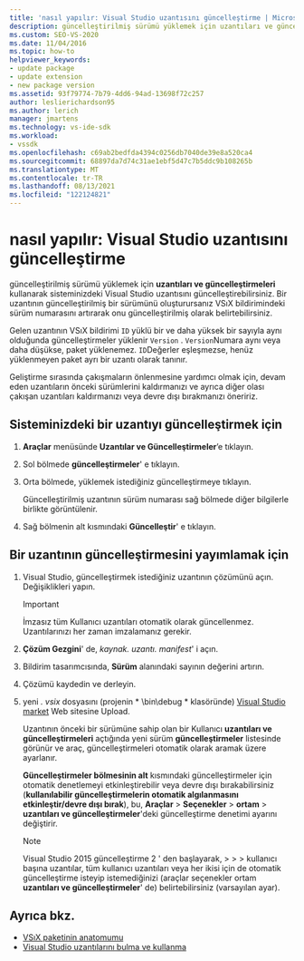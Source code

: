 ```yaml
---
title: 'nasıl yapılır: Visual Studio uzantısını güncelleştirme | Microsoft Docs'
description: güncelleştirilmiş sürümü yüklemek için uzantıları ve güncelleştirmeleri kullanarak sisteminizdeki Visual Studio uzantısını güncelleştirme hakkında bilgi edinin.
ms.custom: SEO-VS-2020
ms.date: 11/04/2016
ms.topic: how-to
helpviewer_keywords:
- update package
- update extension
- new package version
ms.assetid: 93f79774-7b79-4dd6-94ad-13698f72c257
author: leslierichardson95
ms.author: lerich
manager: jmartens
ms.technology: vs-ide-sdk
ms.workload:
- vssdk
ms.openlocfilehash: c69ab2bedfda4394c0256db7040de39e8a520ca4
ms.sourcegitcommit: 68897da7d74c31ae1ebf5d47c7b5ddc9b108265b
ms.translationtype: MT
ms.contentlocale: tr-TR
ms.lasthandoff: 08/13/2021
ms.locfileid: "122124821"
---
```

# <a name="how-to-update-a-visual-studio-extension"></a>nasıl yapılır: Visual Studio uzantısını güncelleştirme
güncelleştirilmiş sürümü yüklemek için **uzantıları ve güncelleştirmeleri** kullanarak sisteminizdeki Visual Studio uzantısını güncelleştirebilirsiniz. Bir uzantının güncelleştirilmiş bir sürümünü oluşturursanız VSıX bildirimindeki sürüm numarasını artırarak onu güncelleştirilmiş olarak belirtebilirsiniz.

 Gelen uzantının VSıX bildirimi `ID` yüklü bir ve daha yüksek bir sayıyla aynı olduğunda güncelleştirmeler yüklenir `Version` . `Version`Numara aynı veya daha düşükse, paket yüklenemez. `ID`Değerler eşleşmezse, henüz yüklenmeyen paket ayrı bir uzantı olarak tanınır.

 Geliştirme sırasında çakışmaların önlenmesine yardımcı olmak için, devam eden uzantıların önceki sürümlerini kaldırmanızı ve ayrıca diğer olası çakışan uzantıları kaldırmanızı veya devre dışı bırakmanızı öneririz.

## <a name="to-update-an-extension-on-your-system"></a>Sisteminizdeki bir uzantıyı güncelleştirmek için

1. **Araçlar** menüsünde **Uzantılar ve Güncelleştirmeler**’e tıklayın.

2. Sol bölmede **güncelleştirmeler**' e tıklayın.

3. Orta bölmede, yüklemek istediğiniz güncelleştirmeye tıklayın.

     Güncelleştirilmiş uzantının sürüm numarası sağ bölmede diğer bilgilerle birlikte görüntülenir.

4. Sağ bölmenin alt kısmındaki **Güncelleştir**' e tıklayın.

## <a name="to-publish-an-update-of-an-extension"></a>Bir uzantının güncelleştirmesini yayımlamak için

1. Visual Studio, güncelleştirmek istediğiniz uzantının çözümünü açın. Değişiklikleri yapın.

    > [!IMPORTANT]
    > İmzasız tüm Kullanıcı uzantıları otomatik olarak güncellenmez. Uzantılarınızı her zaman imzalamanız gerekir.

2. **Çözüm Gezgini**' de, *kaynak. uzantı. manifest*' i açın.

3. Bildirim tasarımcısında, **Sürüm** alanındaki sayının değerini artırın.

4. Çözümü kaydedin ve derleyin.

5. yeni *. vsix* dosyasını (projenin * \bin\debug \* klasöründe) [Visual Studio market](https://marketplace.visualstudio.com/vs) Web sitesine Upload.

     Uzantının önceki bir sürümüne sahip olan bir Kullanıcı **uzantıları ve güncelleştirmeleri** açtığında yeni sürüm **güncelleştirmeler** listesinde görünür ve araç, güncelleştirmeleri otomatik olarak aramak üzere ayarlanır.

     **Güncelleştirmeler bölmesinin alt** kısmındaki güncelleştirmeler için otomatik denetlemeyi etkinleştirebilir veya devre dışı bırakabilirsiniz (**kullanılabilir güncelleştirmelerin otomatik algılanmasını etkinleştir/devre dışı bırak**), bu, **Araçlar**   >  **Seçenekler**  >  **ortam**  >  **uzantıları ve güncelleştirmeler**'deki güncelleştirme denetimi ayarını değiştirir.

    > [!NOTE]
    > Visual Studio 2015 güncelleştirme 2 ' den başlayarak,   >    >    >  kullanıcı başına uzantılar, tüm kullanıcı uzantıları veya her ikisi için de otomatik güncelleştirme isteyip istemediğinizi (araçlar seçenekler ortam **uzantıları ve güncelleştirmeler**' de) belirtebilirsiniz (varsayılan ayar).

## <a name="see-also"></a>Ayrıca bkz.
- [VSıX paketinin anatomumu](../extensibility/anatomy-of-a-vsix-package.md)
- [Visual Studio uzantılarını bulma ve kullanma](../ide/finding-and-using-visual-studio-extensions.md)

